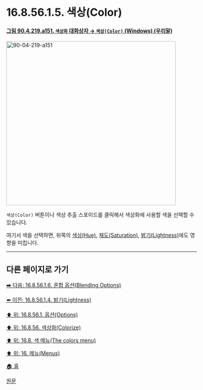 # 16.8.56.1.5. 색상(Color)

<a id="90-04-219-a151"></a>

#### [그림 90.4.219.a151. `색상화` 대화상자 → `색상(Color)` (Windows) (우리말)](./90-04-0219-colorize.md#90-04-219-a151)
<img width="448" height="434" alt="90-04-219-a151" src="https://github.com/user-attachments/assets/d4d5f246-f2a9-4a85-9574-f8f3b72875e2" />

`색상(Color)` 버튼이나 색상 추출 스포이드를 클릭해서 색상화에 사용할 색을 선택할 수 있습니다.

여기서 색을 선택하면, 위쪽의 [색상(Hue)](./16-08-56-01-02-hue.md), [채도(Saturation)](./16-08-56-01-03-saturation.md), [밝기(Lightness)](./16-08-56-01-04-lightness.md)에도 영향을 미칩니다.

***

## 다른 페이지로 가기

[➡️ 다음: 16.8.56.1.6. 혼합 옵션(Blending Options)](./16-08-56-01-06-blending_options.md)

[⬅️ 이전: 16.8.56.1.4. 밝기(Lightness)](./16-08-56-01-04-lightness.md)

[⬆️ 위: 16.8.56.1. 옵션(Options)](./16-08-56-01-00-options.md)

[⬆️ 위: 16.8.56. 색상화(Colorize)](./16-08-56-00-colorize.md)

[⬆️ 위: 16.8. 색 메뉴(The colors menu)](./16-08-00-the-colors-menu.md)

[⬆️ 위: 16. 메뉴(Menus)](./16-00-menus.md)

[🏠 홈](./00-home.md)

[원문](https://docs.gimp.org/2.10/ko/gimp-tool-colorize.html#idm34263)